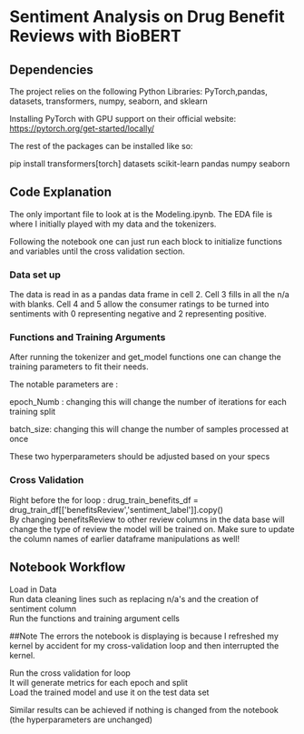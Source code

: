 # Sentiment Analysis on Drug Benefit Reviews with BioBERT

## Dependencies

The project relies on the following Python Libraries:
PyTorch,pandas, datasets, transformers, numpy, seaborn, and sklearn

Installing PyTorch with GPU support on their official website: 
https://pytorch.org/get-started/locally/

The rest of the packages can be installed like so:

pip install transformers[torch] datasets scikit-learn pandas numpy seaborn

## Code Explanation

The only important file to look at is the Modeling.ipynb. The EDA file is where I initially played with my data and the tokenizers.

Following the notebook one can just run each block to initialize functions and variables until the cross validation section.

### Data set up 

The data is read in as a pandas data frame in cell 2. Cell 3 fills in all the n/a with blanks. 
Cell 4 and 5 allow the consumer ratings to be turned into sentiments with 0 representing negative and 2 representing positive. 

### Functions and Training Arguments
After running the tokenizer and get_model functions one can change the training parameters to fit their needs.

The notable parameters are :<br>

epoch_Numb : changing this will change the number of iterations for each training split<br>

batch_size: changing this will change the number of samples processed at once<br>

These two hyperparameters should be adjusted based on your specs


### Cross Validation 
Right before the for loop : drug_train_benefits_df = drug_train_df[['benefitsReview','sentiment_label']].copy() <br>
By changing benefitsReview to other review columns in the data base will change the type of review the model will be trained on. Make sure to update the column names of earlier dataframe manipulations as well!

## Notebook Workflow

Load in Data<br>
Run data cleaning lines such as replacing n/a's and the creation of sentiment column <br>
Run the functions and training argument cells <br>

##Note
The errors the notebook is displaying is because I refreshed my kernel by accident for my cross-validation loop and then interrupted the kernel.  

Run the cross validation for loop <br>
It will generate metrics for each epoch and split <br>
Load the trained model and use it on the test data set<br>

Similar results can be achieved if nothing is changed from the notebook (the hyperparameters are unchanged)

